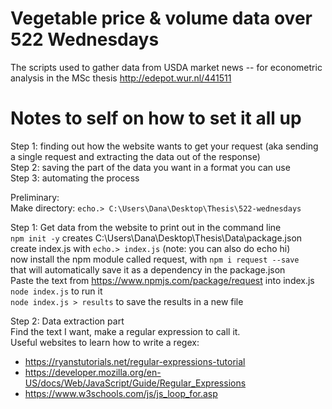 # Vegetable price & volume data over 522 Wednesdays
The scripts used to gather data from USDA market news -- for econometric analysis in the MSc thesis http://edepot.wur.nl/441511


# Notes to self on how to set it all up
Step 1: finding out how the website wants to get your request (aka sending a single request and extracting the data out of the response)  
Step 2: saving the part of the data you want in a format you can use  
Step 3: automating the process

Preliminary:  
Make directory: `echo.> C:\Users\Dana\Desktop\Thesis\522-wednesdays`

Step 1: Get data from the website to print out in the command line  
`npm init -y` creates C:\Users\Dana\Desktop\Thesis\Data\package.json  
create index.js with `echo.> index.js` (note: you can also do echo hi)  
 now install the npm module called request, with `npm i request --save`  
 that will automatically save it as a dependency in the package.json  
Paste the text from https://www.npmjs.com/package/request into index.js  
`node index.js` to run it  
`node index.js > results` to save the results in a new file

Step 2: Data extraction part  
Find the text I want, make a regular expression to call it.  
Useful websites to learn how to write a regex:
- https://ryanstutorials.net/regular-expressions-tutorial
- https://developer.mozilla.org/en-US/docs/Web/JavaScript/Guide/Regular_Expressions
- https://www.w3schools.com/js/js_loop_for.asp